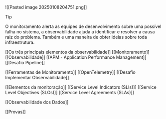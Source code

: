 
![[Pasted image 20250108204751.png]]


> [!tip]
> O monitoramento alerta as equipes de desenvolvimento sobre uma possível falha no sistema, a observabilidade ajuda a identificar e resolver a causa raiz do problema. Também e uma maneira de obter ideias sobre toda infraestrutura. 



[[Os três principais elementos da observabilidade]]
[[Monitoramento]]
[[Observabilidade]]
[[APM - Application Performance Management]]
[[Desafio Pipeline]]

[[Ferramentas de Monitoramento]]
[[OpenTelemetry]]
[[Desafio Implementar Observabilidade]]

[[Elementos da monitoração]]
[[Service Level Indicators (SLIs)]]
[[Service Level Objectives (SLOs)]]
[[Service Level Agreements (SLAs)]]

[[Observabilidade dos Dados]]

[[Provas]]